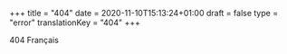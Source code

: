 +++
title = "404"
date = 2020-11-10T15:13:24+01:00
draft = false
type = "error"
translationKey = "404"
+++

404 Français
